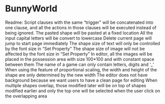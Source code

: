 # BunnyWorld
Readme:
Script clauses with the same “trigger” will be concatenated into one clause, and all the actions in those clauses will be executed instead of being ignored.
The pasted shape will be pasted at a fixed location
All the input capital letters will be convert to lowercase
Delete current page will jump to start page immediately
The shape size of text will only be controlled by the font size in “Set Property”
The shape size of image will not be affected by the font size in “Set Property”
In editor, all the images will be placed in the possession area with size 100*100 and with constant space between them
The name of a game can only contain letters, digits and ‘_’
When using the feature of proportional scaling, the width and height of the shape are only determined by the new width
The editor does not have background because we want users to have a clean page for editing
When multiple shapes overlap, those modified later will be on top of shapes modified earlier and only the top one will be selected when the user click on the overlapping area
